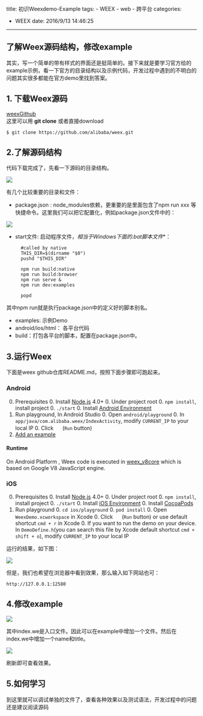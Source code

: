 title: 初识Weexdemo-Example
tags:
	- WEEX
	- web
	- 跨平台
categories:
- WEEX
date: 2016/9/13 14:46:25
---

##  了解Weex源码结构，修改example         
其实，写一个简单的带有样式的界面还是挺简单的。接下来就是要学习官方给的example示例，看一下官方的目录结构以及示例代码，开发过程中遇到的不明白的问题其实很多都能在官方demo里找到答案。         

## 1. 下载Weex源码     

[weexGithub](https://github.com/alibaba/weex)          
这里可以用 **git clone** 或者直接download

	$ git clone https://github.com/alibaba/weex.git    
	
## 2.了解源码结构        
代码下载完成了，先看一下源码的目录结构。  
     

![](http://orvzcuqdg.bkt.clouddn.com/20170623144253_EddMmh_EAFF24F8C94E94BDA4EF1111E6B93CA1.jpeg)

有几个比较重要的目录和文件：  
     
+ package.json :	node_modules依赖，更重要的是里面包含了npm run xxx 等快捷命令。这里我们可以把它配置化，例如package.json文件中的：        

![](http://orvzcuqdg.bkt.clouddn.com/20170623144324_joxINp_2921B70E8426AEF20538254492591280.jpeg)

+ start文件: 启动程序文件，**相当于Windows下面的*.bat脚本文件**：      

		#called by native   
		THIS_DIR=$(dirname "$0")
		pushd "$THIS_DIR"

		npm run build:native
		npm run build:browser
		npm run serve &
		npm run dev:examples

		popd

其中npm run就是执行package.json中的定义好的脚本别名。          

+ examples: 示例Demo      
+ android/ios/html： 各平台代码   
+ build：打包各平台的脚本，配置在package.json中。         
<!--more-->
## 3.运行Weex          

下面是weex github仓库README.md，按照下面步骤即可跑起来。     

### Android 

0. Prerequisites
    0. Install [Node.js](http://nodejs.org/) 4.0+
    0. Under project root 
        0. `npm install`, install project 
        0. `./start`
    0. Install [Android Environment](http://developer.android.com/training/basics/firstapp/index.html)
0. Run playground, In Android Studio
    0. Open `android/playground`
    0. In `app/java/com.alibaba.weex/IndexActivity`, modify `CURRENT_IP` to your local IP
    0. Click <img src="http://gtms04.alicdn.com/tps/i4/TB1wCcqMpXXXXakXpXX3G7tGXXX-34-44.png" height="16" > (`Run` button)
0. [Add an example](./examples/README.md#add-an-example)


#### Runtime

On Android Platform , Weex code is executed in [weex_v8core](https://github.com/alibaba/weex_v8core) which is based on Google V8 JavaScript engine.

### iOS

0. Prerequisites
	0. Install [Node.js](http://nodejs.org/) 4.0+
    0. Under project root 
        0. `npm install`, install project 
        0. `./start`
    0. Install [iOS Environment](https://developer.apple.com/library/ios/documentation/IDEs/Conceptual/AppStoreDistributionTutorial/Setup/Setup.html)
    0. Install [CocoaPods](https://guides.cocoapods.org/using/getting-started.html)
0. Run playground
    0. `cd ios/playground`
    0. `pod install`
    0. Open `WeexDemo.xcworkspace` in Xcode
    0. Click <img src="http://img1.tbcdn.cn/L1/461/1/5470b677a2f2eaaecf412cc55eeae062dbc275f9" height="16" > (`Run` button) or use default shortcut `cmd + r` in Xcode
    0. If you want to run the demo on your device. In `DemoDefine.h`(you can search this file by Xcode default shortcut `cmd + shift + o`), modify `CURRENT_IP` to your local IP
 
运行的结果，如下图：             

![](http://orvzcuqdg.bkt.clouddn.com/20170623144348_LXjSWA_94C9F54632F28B576381F1816C1C57ED.jpeg)

      
但是，我们也希望在浏览器中看到效果，那么输入如下网站也可：     

	http://127.0.0.1:12580        
    
## 4.修改example            

![](http://orvzcuqdg.bkt.clouddn.com/20170623144419_klxNBP_F7EFC1DCBD17406E556FF19833D07D98.jpeg)

          
其中index.we是入口文件。因此可以在example中增加一个文件。然后在index.we中增加一个name和title。          

![](http://orvzcuqdg.bkt.clouddn.com/20170623144429_mCDSHo_EE1AFFDA3B33D4DB78D5600879CBCC25.jpeg)

刷新即可查看效果。      
 

## 5.如何学习       
到这里就可以调试单独的文件了，查看各种效果以及测试语法，开发过程中的问题还是建议阅读源码

